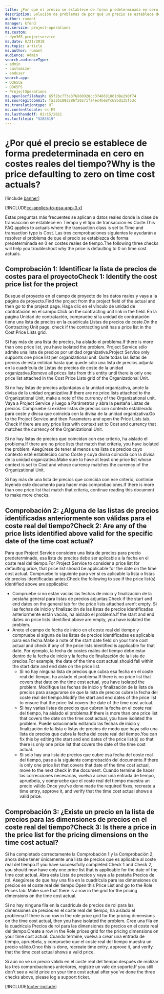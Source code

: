 ```yaml
---
title: ¿Por qué el precio se establece de forma predeterminada en cero en costes reales del tiempo?
description: Solución de problemas de por qué un precio se establece de forma predeterminada en cero en costes reales del tiempo.
author: rumant
manager: kfend
ms.service: project-operations
ms.custom:
- dyn365-projectservice
ms.date: 8/21/2018
ms.topic: article
ms.author: rumant
audience: Admin
search.audienceType:
- admin
- customizer
- enduser
search.app:
- D365CE
- D365PS
- ProjectOperations
ms.openlocfilehash: 65f2bc773a376800928cc3746691061d8e290f74
ms.sourcegitcommit: fa32b1893286f20271fa4ec4be8fc68bd135f53c
ms.translationtype: HT
ms.contentlocale: es-ES
ms.lasthandoff: 02/15/2021
ms.locfileid: "5285819"
---
```

# <a name="why-is-the-price-defaulting-to-zero-on-time-cost-actuals"></a><span data-ttu-id="d164e-103">¿Por qué el precio se establece de forma predeterminada en cero en costes reales del tiempo?</span><span class="sxs-lookup"><span data-stu-id="d164e-103">Why is the price defaulting to zero on time cost actuals?</span></span>

[!include [banner](../includes/psa-now-project-operations.md)]

[!INCLUDE[cc-applies-to-psa-app-3.x](../includes/cc-applies-to-psa-app-3x.md)]

<span data-ttu-id="d164e-104">Estas preguntas más frecuentes se aplican a datos reales donde la clase de transacción se establece en Tiempo y el tipo de transacción es Coste.</span><span class="sxs-lookup"><span data-stu-id="d164e-104">This FAQ applies to actuals where the transaction class is set to Time and transaction type is Cost.</span></span> <span data-ttu-id="d164e-105">Las tres comprobaciones siguientes le ayudarán a resolver el problema de que el precio se establezca de forma predeterminada en 0 en costes reales de tiempo.</span><span class="sxs-lookup"><span data-stu-id="d164e-105">The following three checks will help you troubleshoot why the price is defaulting to 0 on time cost actuals.</span></span>
 
## <a name="check-1-identify-the-cost-price-list-for-the-project"></a><span data-ttu-id="d164e-106">Comprobación 1: Identificar la lista de precios de costes para el proyecto</span><span class="sxs-lookup"><span data-stu-id="d164e-106">Check 1: Identify the cost price list for the project</span></span>

<span data-ttu-id="d164e-107">Busque el proyecto en el campo de proyecto de los datos reales y vaya a la página de proyecto.</span><span class="sxs-lookup"><span data-stu-id="d164e-107">Find the project from the project field of the actual and then go to the project page.</span></span> <span data-ttu-id="d164e-108">Haga clic en el vínculo de unidad de contratación en el campo.</span><span class="sxs-lookup"><span data-stu-id="d164e-108">Click on the contracting unit link in the field.</span></span> <span data-ttu-id="d164e-109">En la página Unidad de contratación, compruebe si la unidad de contratación tiene una lista de precios en la cuadrícula Listas de precios de coste.</span><span class="sxs-lookup"><span data-stu-id="d164e-109">On the Contracting Unit page, check if the contracting unit has a price list in the Cost Price Lists grid.</span></span>

<span data-ttu-id="d164e-110">Si hay más de una lista de precios, ha aislado el problema.</span><span class="sxs-lookup"><span data-stu-id="d164e-110">If there is more than one price list, you have isolated the problem.</span></span> <span data-ttu-id="d164e-111">Project Service sólo admite una lista de precios por unidad organizativa.</span><span class="sxs-lookup"><span data-stu-id="d164e-111">Project Service only supports one price list per organizational unit.</span></span> <span data-ttu-id="d164e-112">Quite todas las listas de precios de esta entidad hasta que quede sólo una lista de precios adjunta en la cuadrícula de Listas de precios de coste de la unidad organizativa.</span><span class="sxs-lookup"><span data-stu-id="d164e-112">Remove all prices lists from this entity until there is only one price list attached in the Cost Price Lists grid of the Organizational Unit.</span></span>

<span data-ttu-id="d164e-113">Si no hay listas de precios adjuntadas a la unidad organizativa, anote la divisa de la unidad organizativa.</span><span class="sxs-lookup"><span data-stu-id="d164e-113">If there are no price lists attached to the Organizational Unit, make a note of the currency of the Organizational unit.</span></span> <span data-ttu-id="d164e-114">Vaya a Project Service y luego a Parámetros y abra la pestaña Listas de precios. Compruebe si existen listas de precios con contexto establecido para coste y divisa que coincida con la divisa de la unidad organizativa.</span><span class="sxs-lookup"><span data-stu-id="d164e-114">Go to the Project Service and then Parameters and open the Price Lists tab. Check if there are any price lists with context set to Cost and currency that matches the currency of the Organizational Unit.</span></span>
 
<span data-ttu-id="d164e-115">Si no hay listas de precios que coincidan con ese criterio, ha aislado el problema.</span><span class="sxs-lookup"><span data-stu-id="d164e-115">If there are no price lists that match that criteria, you have isolated the problem.</span></span> <span data-ttu-id="d164e-116">Asegúrese de tener al menos una lista de precios cuyo contexto esté establecido como Coste y cuya divisa coincida con la divisa de la unidad organizativa.</span><span class="sxs-lookup"><span data-stu-id="d164e-116">Make sure to have at least one price list whose context is set to Cost and whose currency matches the currency of the Organizational Unit.</span></span>

<span data-ttu-id="d164e-117">Si hay más de una lista de precios que coincida con ese criterio, continúe leyendo este documento para hacer más comprobaciones.</span><span class="sxs-lookup"><span data-stu-id="d164e-117">If there is more than one price list that match that criteria, continue reading this document to make more checks.</span></span>

## <a name="check-2-are-any-of-the-price-lists-identified-above-valid-for-the-specific-date-of-the-time-cost-actual"></a><span data-ttu-id="d164e-118">Comprobación 2: ¿Alguna de las listas de precios identificadas anteriormente son válidas para el coste real del tiempo?</span><span class="sxs-lookup"><span data-stu-id="d164e-118">Check 2: Are any of the price lists identified above valid for the specific date of the time cost actual?</span></span>

<span data-ttu-id="d164e-119">Para que Project Service considere una lista de precios para precio predeterminado, esa lista de precios debe ser aplicable a la fecha en el coste real del tiempo.</span><span class="sxs-lookup"><span data-stu-id="d164e-119">For Project Service to consider a price list for defaulting price, that price list should be applicable for the date on the time cost actual.</span></span> <span data-ttu-id="d164e-120">Compruebe lo siguiente para ver si es aplicable la lista o listas de precios identificadas antes:</span><span class="sxs-lookup"><span data-stu-id="d164e-120">Check the following to see if the price list(s) identified above are applicable:</span></span>

- <span data-ttu-id="d164e-121">Compruebe si no están vacías las fechas de inicio y finalización de la pestaña general para listas de precios adjuntas.</span><span class="sxs-lookup"><span data-stu-id="d164e-121">Check if the start and end dates on the general tab for the price lists attached aren’t empty.</span></span> <span data-ttu-id="d164e-122">Si las fechas de inicio y finalización de las listas de precios identificadas anteriormente están vacías, ha aislado el problema.</span><span class="sxs-lookup"><span data-stu-id="d164e-122">If the start and end dates on price lists identified above are empty, you have isolated the problem.</span></span> 
- <span data-ttu-id="d164e-123">Anote el campo de fecha de inicio en el coste real del tiempo y compruebe si alguna de las listas de precios identificadas es aplicable para esa fecha.</span><span class="sxs-lookup"><span data-stu-id="d164e-123">Make a note of the start date field on your time cost actual and check if any of the price lists identified is applicable for that date.</span></span> <span data-ttu-id="d164e-124">Por ejemplo, la fecha de costes reales del tiempo debe estar dentro de la fecha de inicio y la fecha de finalización de la lista de precios.</span><span class="sxs-lookup"><span data-stu-id="d164e-124">For example, the date of the time cost actual should fall within the start date and end date on the price list.</span></span> 
    - <span data-ttu-id="d164e-125">Si no hay ninguna lista de precios que cubra esa fecha en el coste real del tiempo, ha aislado el problema.</span><span class="sxs-lookup"><span data-stu-id="d164e-125">If there is no price list that covers that date on the time cost actual, you have isolated the problem.</span></span> <span data-ttu-id="d164e-126">Modifique las fechas de inicio y finalización de la lista de precios para asegurarse de que la lista de precios cubre la fecha del coste real del tiempo.</span><span class="sxs-lookup"><span data-stu-id="d164e-126">Modify the start and end dates of the price list to ensure that the price list covers the date of the time cost actual.</span></span> 
    - <span data-ttu-id="d164e-127">Si hay varias listas de precios que cubren la fecha en el coste real del tiempo, ha aislado el problema.</span><span class="sxs-lookup"><span data-stu-id="d164e-127">If there is more than one price list that covers the date on the time cost actual, you have isolated the problem.</span></span> <span data-ttu-id="d164e-128">Puede solucionarlo editando las fechas de inicio y finalización de la lista o listas de precios de modo que haya sólo una lista de precios que cubra la fecha del coste real del tiempo.</span><span class="sxs-lookup"><span data-stu-id="d164e-128">You can fix this by editing the start and end dates of the price list(s) so that there is only one price list that covers the date of the time cost actual.</span></span> 
    - <span data-ttu-id="d164e-129">Si solo hay una lista de precios que cubre esa fecha del coste real del tiempo, pase a la siguiente comprobación del documento.</span><span class="sxs-lookup"><span data-stu-id="d164e-129">If there is only one price list that covers that date of the time cost actual, move to the next check in the document.</span></span>
<span data-ttu-id="d164e-130">Cuando termine de hacer las correcciones necesarias, vuelva a crear una entrada de tiempo, apruébela, y compruebe que el coste real del tiempo muestra un precio válido.</span><span class="sxs-lookup"><span data-stu-id="d164e-130">Once you’ve done made the required fixes, recreate a time entry, approve it, and verify that the time cost actual shows a valid price.</span></span>

## <a name="check-3-is-there-a-price-in-the-price-list-for-the-pricing-dimensions-on-the-time-cost-actual"></a><span data-ttu-id="d164e-131">Comprobación 3: ¿Existe un precio en la lista de precios para las dimensiones de precios en el coste real del tiempo?</span><span class="sxs-lookup"><span data-stu-id="d164e-131">Check 3: Is there a price in the price list for the pricing dimensions on the time cost actual?</span></span>

<span data-ttu-id="d164e-132">Si ha completado correctamente la Comprobación 1 y la Comprobación 2, ahora debe tener únicamente una lista de precios que es aplicable al coste real del tiempo.</span><span class="sxs-lookup"><span data-stu-id="d164e-132">If you have successfully completed Check 1 and Check 2, you should now have only one price list that is applicable for the date of the time cost actual.</span></span> <span data-ttu-id="d164e-133">Abra esta Lista de precios y vaya a la pestaña Precios de rol. Asegúrese de que hay una fila en la cuadrícula para las dimensiones de precios en el coste real del tiempo.</span><span class="sxs-lookup"><span data-stu-id="d164e-133">Open this Price List and go to the Role Prices tab. Make sure that there is a row in the grid for the pricing dimensions on the time cost actual.</span></span>

<span data-ttu-id="d164e-134">Si no hay ninguna fila en la cuadrícula de precios de rol para las dimensiones de precios en el coste real del tiempo, ha aislado el problema.</span><span class="sxs-lookup"><span data-stu-id="d164e-134">If there is no row in the role price grid for the pricing dimensions on the time cost actual, then you have isolated the problem.</span></span> <span data-ttu-id="d164e-135">Cree una fila en la cuadrícula Precios de rol para las dimensiones de precios en el coste real del tiempo.</span><span class="sxs-lookup"><span data-stu-id="d164e-135">Create a row in the Role prices grid for the pricing dimensions on your time cost actual.</span></span> <span data-ttu-id="d164e-136">Cuando termine, vuelva a crear una entrada de tiempo, apruébela, y compruebe que el coste real del tiempo muestra un precio válido.</span><span class="sxs-lookup"><span data-stu-id="d164e-136">Once this is done, recreate time entry, approve it, and verify that the time cost actual shows a valid price.</span></span>
 
<span data-ttu-id="d164e-137">Si aún no ve un precio válido en el coste real del tiempo después de realizar las tres comprobaciones anteriores, registre un vale de soporte.</span><span class="sxs-lookup"><span data-stu-id="d164e-137">If you still don't see a valid price on your time cost actual after you’ve done the three checks above, please log a support ticket.</span></span>





[!INCLUDE[footer-include](../includes/footer-banner.md)]